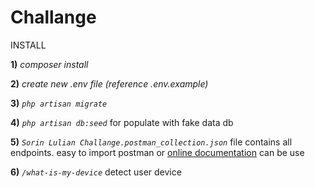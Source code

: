 # Challange

INSTALL

**1)** _composer install_

**2)** _create new .env file (reference .env.example)_

**3)** _`php artisan migrate`_

**4)** _`php artisan db:seed`_ for populate with fake data db

**5)** _`Sorin Lulian Challange.postman_collection.json`_ file contains all endpoints. easy to import postman or [online documentation](https://documenter.getpostman.com/view/525336/S1TN82Ng) can be use

**6)** _`/what-is-my-device`_ detect user device
